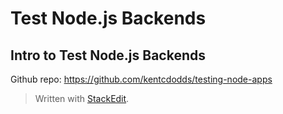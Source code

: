 # Test Node.js Backends

## Intro to Test Node.js Backends
Github repo: https://github.com/kentcdodds/testing-node-apps


> Written with [StackEdit](https://stackedit.io/).
<!--stackedit_data:
eyJoaXN0b3J5IjpbLTEzMTAyODQ5XX0=
-->